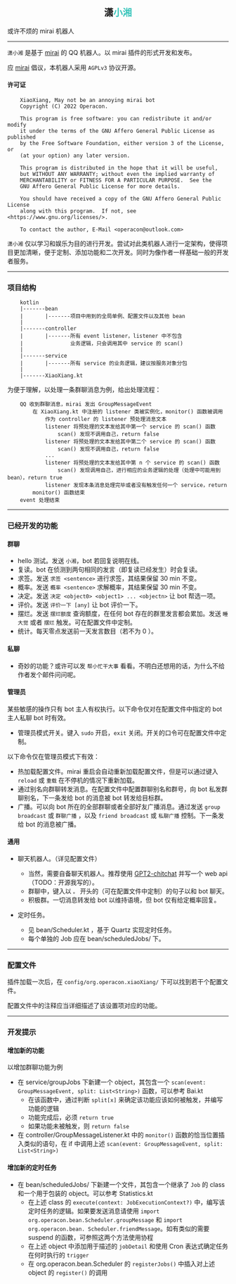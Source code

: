 ## <div style="text-align:center">潇<b style="color:#39c5bb">小湘</b></div>

或许不烦的 mirai 机器人

----

`潇小湘` 是基于 [mirai](https://github.com/mamoe/mirai) 的 QQ 机器人。以 mirai 插件的形式开发和发布。

应 [mirai](https://github.com/mamoe/mirai) 倡议，本机器人采用 `AGPLv3` 协议开源。

#### 许可证

```
    XiaoXiang, May not be an annoying mirai bot
    Copyright (C) 2022 Operacon.

    This program is free software: you can redistribute it and/or modify
    it under the terms of the GNU Affero General Public License as published
    by the Free Software Foundation, either version 3 of the License, or
    (at your option) any later version.

    This program is distributed in the hope that it will be useful,
    but WITHOUT ANY WARRANTY; without even the implied warranty of
    MERCHANTABILITY or FITNESS FOR A PARTICULAR PURPOSE.  See the
    GNU Affero General Public License for more details.

    You should have received a copy of the GNU Affero General Public License
    along with this program.  If not, see <https://www.gnu.org/licenses/>.
    
    To contact the author, E-Mail <operacon@outlook.com>
```

`潇小湘` 仅以学习和娱乐为目的进行开发。尝试对此类机器人进行一定架构，使得项目更加清晰，便于定制、添加功能和二次开发。同时为像作者一样基础一般的开发者服务。

----

### 项目结构

```
    kotlin
    |-------bean
    |       |-------项目中用到的全局单例、配置文件以及其他 bean
    |
    |-------controller
    |       |-------所有 event listener，listener 中不包含
    |               业务逻辑，只会调用其中 service 的 scan()
    |
    |-------service
    |       |-------所有 service 的业务逻辑，建议按服务对象分包
    |
    |-------XiaoXiang.kt
```

为便于理解，以处理一条群聊消息为例，给出处理流程：

```
    QQ 收到群聊消息，mirai 发出 GroupMessageEvent
        在 XiaoXiang.kt 中注册的 listener 类被实例化，monitor() 函数被调用
            作为 controller 的 listener 预处理消息文本
            listener 将预处理的文本发给其中第一个 service 的 scan() 函数
                scan() 发现不调用自己，return false
            listener 将预处理的文本发给其中第二个 service 的 scan() 函数
                scan() 发现不调用自己，return false
            ...
            listener 将预处理的文本发给其中第 n 个 service 的 scan() 函数
                scan() 发现调用自己，进行相应的业务逻辑的处理（处理中可能用到 bean），return true
            listener 发现本条消息处理完毕或者没有触发任何一个 service，return
        monitor() 函数结束
    event 处理结束    
```

----

### 已经开发的功能

#### 群聊

- hello 测试。发送 `小湘`，bot 若回复说明在线。
- 复读。bot 在侦测到两句相同的发言（即复读已经发生）时会复读。
- 求签。发送 `求签 <sentence>` 进行求签，其结果保留 30 min 不变。
- 概率。发送 `概率 <sentence>` 求解概率，其结果保留 30 min 不变。
- 决定。发送 `决定 <object0> <object1> ... <objectn>` 让 bot 帮选一项。
- 评价。发送 `评价一下 [any]` 让 bot 评价一下。
- 摆烂。发送 `摆烂额度` 查询额度，在任何 bot 存在的群里发言都会累加。发送 `睡大觉` 或者 `摆烂` 触发。可在配置文件中定制。
- 统计。每天零点发送前一天发言数目（若不为 0 ）。

#### 私聊

- 奇妙的功能？或许可以发 `帮小忙干大事` 看看。不明白还想用的话，为什么不给作者发个邮件问问呢。

#### 管理员

某些敏感的操作只有 bot 主人有权执行。以下命令仅对在配置文件中指定的 bot 主人私聊 bot 时有效。

- 管理员模式开关。键入 `sudo` 开启，`exit` 关闭。开关的口令可在配置文件中定制。

以下命令仅在管理员模式下有效：

- 热加载配置文件。mirai 重启会自动重新加载配置文件，但是可以通过键入 `reload` 或 `重载` 在不停机的情况下重新加载。
- 通过别名向群聊转发消息。在配置文件中配置群聊别名和群号，向 bot 私发群聊别名，下一条发给 bot 的消息被 bot 转发给目标群。
- 广播。可以向 bot 所在的全部群聊或者全部好友广播消息。通过发送 `group broadcast` 或 `群聊广播` ，以及 `friend broadcast` 或 `私聊广播` 控制。下一条发给 bot 的消息被广播。

#### 通用

- 聊天机器人。（详见配置文件）
    - 当然，需要自备聊天机器人。推荐使用 [GPT2-chitchat](https://github.com/yangjianxin1/GPT2-chitchat) 并写一个 web api （TODO：开源我写的）。
    - 群聊中，键入以 `。` 开头的（可在配置文件中定制）的句子以和 bot 聊天。
    - 积极群。一切消息转发给 bot 以维持语境，但 bot 仅有给定概率回复。

- 定时任务。
    - 见 bean/Scheduler.kt ，基于 Quartz 实现定时任务。
    - 每个单独的 Job 应在 bean/scheduledJobs/ 下。

----

### 配置文件

插件加载一次后，在 `config/org.operacon.xiaoXiang/` 下可以找到若干个配置文件。

配置文件中的注释应当详细描述了该设置项对应的功能。

----

### 开发提示

#### 增加新的功能

以增加群聊功能为例

- 在 service/groupJobs 下新建一个 object，其包含一个 `scan(event: GroupMessageEvent, split: List<String>)` 函数，可以参考 Bai.kt
    - 在该函数中，通过判断 `split[x]` 来确定该功能应该如何被触发，并编写功能的逻辑
    - 功能完成后，必须 `return true`
    - 如果功能未被触发，则 `return false`
- 在 controller/GroupMessageListener.kt 中的 `monitor()` 函数的恰当位置插入类似的语句，在 if
  中调用上述 `scan(event: GroupMessageEvent, split: List<String>)`

#### 增加新的定时任务

- 在 bean/scheduledJobs/ 下新建一个文件，其包含一个继承了 `Job` 的 class 和一个用于包装的 object。可以参考 Statistics.kt
    - 在上述 class 的 `execute(context: JobExecutionContext?)`
      中，编写该定时任务的逻辑。如果要发送消息请使用 `import org.operacon.bean.Scheduler.groupMessage` 和 `import org.operacon.bean.
      Scheduler.friendMessage`。如有类似的需要 suspend 的函数，可参照这两个方法使用协程
    - 在上述 object 中添加用于描述的 `jobDetail` 和使用 Cron 表达式确定任务在何时执行的 `trigger`
    - 在 org.operacon.bean.Scheduler 的 `registerJobs()` 中插入对上述 object 的 `register()` 的调用